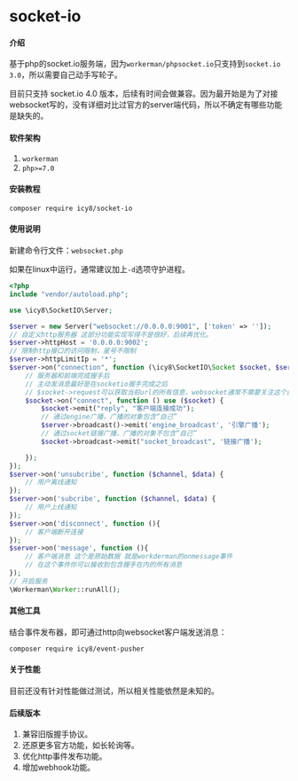 # socket-io

#### 介绍

基于php的socket.io服务端，因为`workerman/phpsocket.io`只支持到`socket.io 3.0`，所以需要自己动手写轮子。

目前只支持 socket.io 4.0 版本，后续有时间会做兼容。因为最开始是为了对接websocket写的，没有详细对比过官方的server端代码，所以不确定有哪些功能是缺失的。

#### 软件架构
1. `workerman`
2. `php>=7.0`


#### 安装教程

```shell
composer require icy8/socket-io
```

#### 使用说明

新建命令行文件：`websocket.php`

如果在linux中运行，通常建议加上`-d`选项守护进程。

```php
<?php
include "vendor/autoload.php";

use \icy8\SocketIO\Server;

$server = new Server("websocket://0.0.0.0:9001", ['token' => '']);
// 自定义http服务器 这部分功能实现写得不是很好，后续再优化。
$server->httpHost = '0.0.0.0:9002';
// 限制http接口的访问限制，星号不限制
$server->httpLimitIp = '*';
$server->on("connection", function (\icy8\SocketIO\Socket $socket, $server) {
    // 服务器和前端完成握手后
    // 主动发消息最好是在socketio握手完成之后
    // $socket->request可以获取当前url的所有信息，websocket通常不需要关注这个属性
    $socket->on("connect", function () use ($socket) {
        $socket->emit("reply", "客户端连接成功");
        // 通过engine广播，广播的对象包含“自己”
        $server->broadcast()->emit('engine_broadcast', '引擎广播');
        // 通过socket链接广播，广播的对象不包含“自己”
        $socket->broadcast->emit("socket_broadcast", '链接广播');

    });
});
$server->on('unsubcribe', function ($channel, $data) {
    // 用户离线通知
});
$server->on('subcribe', function ($channel, $data) {
    // 用户上线通知
});
$server->on('disconnect', function (){
    // 客户端断开连接
});
$server->on('message', function (){
    // 客户端消息 这个是原始数据 就是workderman的onmessage事件
    // 在这个事件你可以接收到包含握手在内的所有消息
});
// 开启服务
\Workerman\Worker::runAll();

```

#### 其他工具

结合事件发布器，即可通过http向websocket客户端发送消息：

```shell
composer require icy8/event-pusher
```

#### 关于性能

目前还没有针对性能做过测试，所以相关性能依然是未知的。

#### 后续版本

1. 兼容旧版握手协议。
2. 还原更多官方功能，如长轮询等。
3. 优化http事件发布功能。
4. 增加webhook功能。

